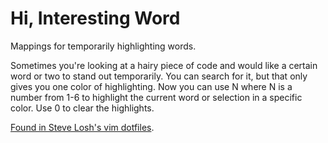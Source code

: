 Hi, Interesting Word
=====================

Mappings for temporarily highlighting words.

Sometimes you're looking at a hairy piece of code and would like a certain
word or two to stand out temporarily.  You can search for it, but that only
gives you one color of highlighting.  Now you can use <leader>N where N is a
number from 1-6 to highlight the current word or selection in a specific color.
Use <leader>0 to clear the highlights.

[Found in Steve Losh's vim dotfiles](https://bitbucket.org/sjl/dotfiles/src/e6f6389e598f33a32e75069d7b3cfafb597a4d82/vim/vimrc#cl-2291).
